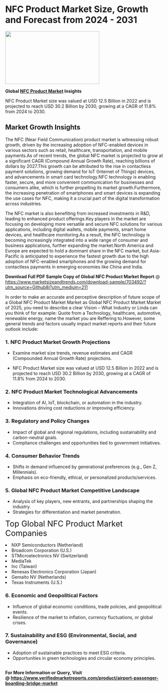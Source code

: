 <H1>NFC Product Market Size, Growth and Forecast from 2024 - 2031</H1><img class="aligncenter size-medium wp-image-584254" src="https://thirdeyenews.in/wp-content/uploads/2024/09/Global-Market-Research-300x168.jpeg" alt="" width="300" height="168" /><p><strong>Global&nbsp;<a href="https://www.marketsizeandtrends.com/download-sample/703492/?utm_source=Github8j?utm_medium=211">NFC Product Market</a> Insights</strong></p><p>NFC Product Market size was valued at USD 12.5 Billion in 2022 and is projected to reach USD 30.2 Billion by 2030, growing at a CAGR of 11.8% from 2024 to 2030.</p><p><h2>Market Growth Insights</h2> <p>The NFC (Near Field Communication) product market is witnessing robust growth, driven by the increasing adoption of NFC-enabled devices in various sectors such as retail, healthcare, transportation, and mobile payments.As of recent trends, the global NFC market is projected to grow at a significant CAGR (Compound Annual Growth Rate), reaching billions of dollars by 2027.This growth can be attributed to the rise in contactless payment solutions, growing demand for IoT (Internet of Things) devices, and advancements in smart card technology.NFC technology is enabling faster, secure, and more convenient communication for businesses and consumers alike, which is further propelling its market growth.Furthermore, the increasing penetration of smartphones and smart devices is expanding the use cases for NFC, making it a crucial part of the digital transformation across industries.</p> <p>The NFC market is also benefiting from increased investments in R&D, leading to enhanced product offerings.Key players in the market are focusing on developing more versatile and secure NFC solutions for various applications, including digital wallets, mobile payments, smart home devices, and healthcare monitoring.As a result, the NFC technology is becoming increasingly integrated into a wide range of consumer and business applications, further expanding the market.North America and Europe are expected to hold a dominant share in the NFC market, but Asia-Pacific is anticipated to experience the fastest growth due to the high adoption of NFC-enabled smartphones and the growing demand for contactless payments in emerging economies like China and India.</p> <p><span class=""><strong>Download Full PDF Sample Copy of Global NFC Product Market Report</strong> @ <a href="https://www.marketsizeandtrends.com/download-sample/703492/?utm_source=Github8j?utm_medium=211" target="_blank">https://www.marketsizeandtrends.com/download-sample/703492/?utm_source=Github8j?utm_medium=211</a></span></p><p>In order to make an accurate and perceptive description of future scope of a Global&nbsp;NFC Product Market Market as Global&nbsp;NFC Product Market Market of 2025, you need to describe a clear Vision &ndash; What Industry or Linda can you think of for example: Quote from a Technology, healthcare, automotive, renewable energy, name the market you are Reffering to.However, some general trends and factors usually impact market reports and their future outlook include:</p><h3>1.&nbsp;<strong>NFC Product Market Growth Projections</strong></h3><ul><li>Examine market size trends, revenue estimates and CAGR (Compounded Annual Growth Rate) projections.</li><li><p>NFC Product Market size was valued at USD 12.5 Billion in 2022 and is projected to reach USD 30.2 Billion by 2030, growing at a CAGR of 11.8% from 2024 to 2030.</p></li></ul><h3>2.&nbsp;<strong>NFC Product Market Technological Advancements</strong></h3><ul><li>Integration of AI, IoT, blockchain, or automation in the industry.</li><li>Innovations driving cost reductions or improving efficiency.</li></ul><h3>3.&nbsp;<strong>Regulatory and Policy Changes</strong></h3><ul><li>Impact of global and regional regulations, including sustainability and carbon-neutral goals.</li><li>Compliance challenges and opportunities tied to government initiatives.</li></ul><h3>4.&nbsp;<strong>Consumer Behavior Trends</strong></h3><ul><li>Shifts in demand influenced by generational preferences (e.g., Gen Z, Millennials).</li><li>Emphasis on eco-friendly, ethical, or personalized products/services.</li></ul><h3>5.&nbsp;<strong>Global NFC Product Market Competitive Landscape</strong></h3><ul><li>Analysis of key players, new entrants, and partnerships shaping the industry.</li><li>Strategies for differentiation and market penetration.</li></ul><p data-pm-slice="1 1 []"><span style="color: inherit; font-family: inherit; font-size: 25px;">Top Global NFC Product Market Companies</span></p><div class="" data-test-id=""><p><li>NXP Semiconductors (Netherland)</li><li> Broadcom Corporation (U.S.)</li><li> STMicroelectronics NV (Switzerland)</li><li> MediaTek</li><li> Inc (Taiwan)</li><li> Renesas Electronics Corporation (Japan)</li><li> Gemalto NV (Netherlands)</li><li> Texas Instruments (U.S.)</li></p></div><h3>6.&nbsp;<strong>Economic and Geopolitical Factors</strong></h3><ul><li>Influence of global economic conditions, trade policies, and geopolitical events.</li><li>Resilience of the market to inflation, currency fluctuations, or global crises.</li></ul><h3>7.&nbsp;<strong>Sustainability and ESG (Environmental, Social, and Governance)</strong></h3><ul><li>Adoption of sustainable practices to meet ESG criteria.</li><li>Opportunities in green technologies and circular economy principles.</li></ul><h2><strong style="font-size: 14px;">For More Information or Query, Visit @&nbsp;</strong><a style="background-color: #ffffff; font-size: 14px;" href="https://www.marketsizeandtrends.com/report/nfc-product-market/" target="_blank">https://www.verifiedmarketreports.com/product/airport-passenger-boarding-bridge-market</a></h2>